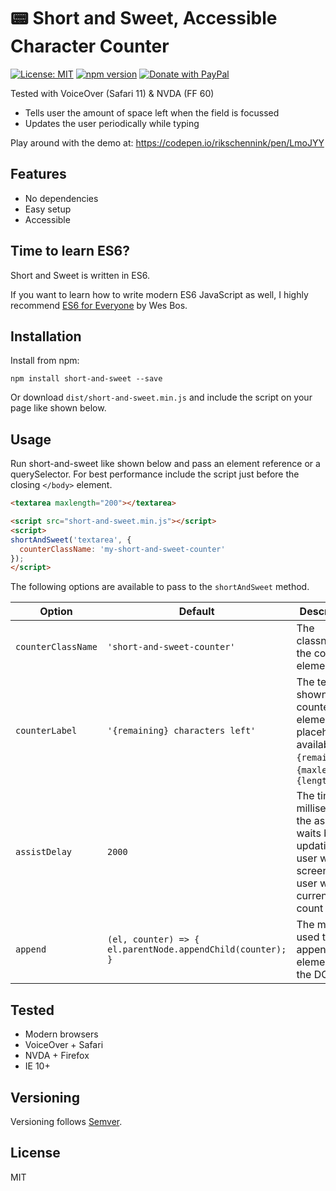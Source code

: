 # 📟 Short and Sweet, Accessible Character Counter

[![License: MIT](https://img.shields.io/badge/license-MIT-blue.svg)](https://github.com/rikschennink/short-and-sweet/blob/gh-pages/LICENSE)
[![npm version](https://badge.fury.io/js/short-and-sweet.svg)](https://badge.fury.io/js/short-and-sweet)
[![Donate with PayPal](https://img.shields.io/badge/donate-PayPal.me-pink.svg)](https://www.paypal.me/rikschennink/5)

Tested with VoiceOver (Safari 11) & NVDA (FF 60)
- Tells user the amount of space left when the field is focussed
- Updates the user periodically while typing

Play around with the demo at:
https://codepen.io/rikschennink/pen/LmoJYY

## Features

- No dependencies
- Easy setup
- Accessible


## Time to learn ES6?

Short and Sweet is written in ES6.

If you want to learn how to write modern ES6 JavaScript as well, I highly recommend [ES6 for Everyone](http://bit.ly/es6-course) by Wes Bos. 


## Installation

Install from npm:

```
npm install short-and-sweet --save
```

Or download `dist/short-and-sweet.min.js` and include the script on your page like shown below.


## Usage

Run short-and-sweet like shown below and pass an element reference or a querySelector. For best performance include the script just before the closing `</body>` element.

```html
<textarea maxlength="200"></textarea>

<script src="short-and-sweet.min.js"></script>
<script>
shortAndSweet('textarea', {
  counterClassName: 'my-short-and-sweet-counter'
});
</script>
```


The following options are available to pass to the `shortAndSweet` method.

Option             | Default       | Description              
-------------------|---------------|------------------------------------------------
`counterClassName` | `'short-and-sweet-counter'`          | The classname of the counter element
`counterLabel`     | `'{remaining} characters left'`      | The text shown in the counter element, placeholders available are `{remaining}`, `{maxlength}`, `{length}`
`assistDelay`      | `2000`        | The time in milliseconds the assist waits before updating the user with the screenreader user with the current count
`append` | `(el, counter) => { el.parentNode.appendChild(counter); }` | The method used to append the element to the DOM


## Tested

- Modern browsers
- VoiceOver + Safari
- NVDA + Firefox
- IE 10+


## Versioning

Versioning follows [Semver](http://semver.org).

## License

MIT
